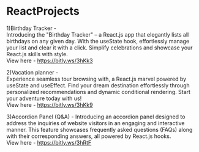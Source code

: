 # ReactProjects
1)Birthday Tracker -  
Introducing the "Birthday Tracker" – a React.js app that elegantly lists all birthdays on any given day.   With the useState hook, effortlessly manage your list and clear it with a click.   Simplify celebrations and showcase your React.js skills with style.  
View here - https://bitly.ws/3hKk3 

2)Vacation planner -  
Experience seamless tour browsing with, a React.js marvel powered by useState and useEffect.  Find your dream destination effortlessly through personalized recommendations and dynamic conditional rendering.  Start your adventure today with us!  
View here - https://bitly.ws/3hKk9  

3)Accordion Panel (Q&A) -
Introducing an accordion panel designed to address the inquiries of website visitors in an engaging and interactive manner.  This feature showcases frequently asked questions (FAQs) along with their corresponding answers, all powered by React.js hooks.  
View here - https://bitly.ws/3hRtF
